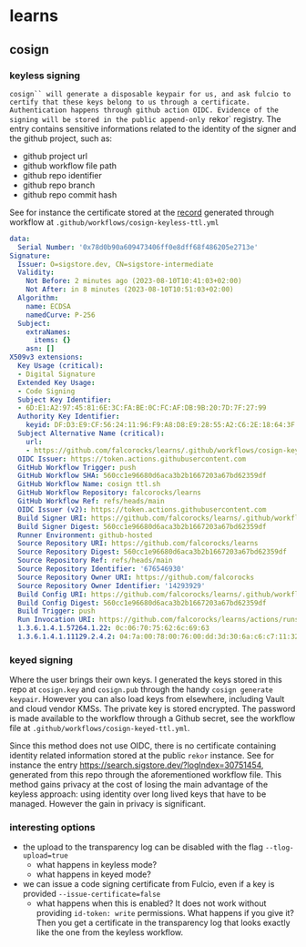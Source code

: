 # learns

## cosign

### keyless signing

`cosign`` will generate a disposable keypair for us, and ask fulcio to certify that these keys belong to us through a certificate.
Authentication happens through github action OIDC.
Evidence of the signing will be stored in the public append-only `rekor` registry.
The entry contains sensitive informations related to the identity of the signer and the github project, such as:
* github project url
* github workflow file path
* github repo identifier
* github repo branch
* github repo commit hash

See for instance the certificate stored at the [record](https://search.sigstore.dev/?logIndex=30748641) generated through workflow at `.github/workflows/cosign-keyless-ttl.yml`

```yaml
data:
  Serial Number: '0x78d0b90a609473406ff0e8dff68f486205e2713e'
Signature:
  Issuer: O=sigstore.dev, CN=sigstore-intermediate
  Validity:
    Not Before: 2 minutes ago (2023-08-10T10:41:03+02:00)
    Not After: in 8 minutes (2023-08-10T10:51:03+02:00)
  Algorithm:
    name: ECDSA
    namedCurve: P-256
  Subject:
    extraNames:
      items: {}
    asn: []
X509v3 extensions:
  Key Usage (critical):
  - Digital Signature
  Extended Key Usage:
  - Code Signing
  Subject Key Identifier:
  - 6D:E1:A2:97:45:81:6E:3C:FA:BE:0C:FC:AF:DB:9B:20:7D:7F:27:99
  Authority Key Identifier:
    keyid: DF:D3:E9:CF:56:24:11:96:F9:A8:D8:E9:28:55:A2:C6:2E:18:64:3F
  Subject Alternative Name (critical):
    url:
    - https://github.com/falcorocks/learns/.github/workflows/cosign-keyless-ttl.yml@refs/heads/main
  OIDC Issuer: https://token.actions.githubusercontent.com
  GitHub Workflow Trigger: push
  GitHub Workflow SHA: 560cc1e96680d6aca3b2b1667203a67bd62359df
  GitHub Workflow Name: cosign ttl.sh
  GitHub Workflow Repository: falcorocks/learns
  GitHub Workflow Ref: refs/heads/main
  OIDC Issuer (v2): https://token.actions.githubusercontent.com
  Build Signer URI: https://github.com/falcorocks/learns/.github/workflows/cosign-keyless-ttl.yml@refs/heads/main
  Build Signer Digest: 560cc1e96680d6aca3b2b1667203a67bd62359df
  Runner Environment: github-hosted
  Source Repository URI: https://github.com/falcorocks/learns
  Source Repository Digest: 560cc1e96680d6aca3b2b1667203a67bd62359df
  Source Repository Ref: refs/heads/main
  Source Repository Identifier: '676546930'
  Source Repository Owner URI: https://github.com/falcorocks
  Source Repository Owner Identifier: '14293929'
  Build Config URI: https://github.com/falcorocks/learns/.github/workflows/cosign-keyless-ttl.yml@refs/heads/main
  Build Config Digest: 560cc1e96680d6aca3b2b1667203a67bd62359df
  Build Trigger: push
  Run Invocation URI: https://github.com/falcorocks/learns/actions/runs/5818892927/attempts/1
  1.3.6.1.4.1.57264.1.22: 0c:06:70:75:62:6c:69:63
  1.3.6.1.4.1.11129.2.4.2: 04:7a:00:78:00:76:00:dd:3d:30:6a:c6:c7:11:32:63:19:1e:1c:99:67:37:02:a2:4a:5e:b8:de:3c:ad:ff:87:8a:72:80:2f:29:ee:8e:00:00:01:89:de:9b:3e:f4:00:00:04:03:00:47:30:45:02:20:6d:4e:85:d4:41:28:4c:46:73:11:ce:d6:f4:38:af:cd:9c:9b:e5:af:18:9f:b0:98:d4:77:79:e7:46:43:ae:b8:02:21:00:ed:31:cc:3e:48:3b:d6:16:9f:60:40:24:1b:ff:05:17:cc:f3:d5:ec:f8:5c:56:b8:be:92:b5:a5:15:46:ff:9a
```

### keyed signing

Where the user brings their own keys.
I generated the keys stored in this repo at `cosign.key` and `cosign.pub` through the handy `cosign generate keypair`.
However you can also load keys from elsewhere, including Vault and cloud vendor KMSs.
The private key is stored encrypted.
The password is made available to the workflow through a Github secret, see the workflow file at `.github/workflows/cosign-keyed-ttl.yml`.

Since this method does not use OIDC, there is no certificate containing identity related information stored at the public `rekor` instance.
See for instance the entry https://search.sigstore.dev/?logIndex=30751454, generated from this repo through the aforementioned workflow file.
This method gains privacy at the cost of losing the main advantage of the keyless approach: using identity over long lived keys that have to be managed.
However the gain in privacy is significant.

### interesting options

* the upload to the transparency log can be disabled with the flag `--tlog-upload=true`
    - what happens in keyless mode?
    - what happens in keyed mode?
* we can issue a code signing certificate from Fulcio, even if a key is provided `--issue-certificate=false`
    - what happens when this is enabled? It does not work without providing `id-token: write` permissions. What happens if you give it? Then you get a certificate in the transparency log that looks exactly like the one from the keyless workflow.

